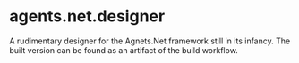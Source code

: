 # agents.net.designer
A rudimentary designer for the Agnets.Net framework still in its infancy.
The built version can be found as an artifact of the build workflow.
